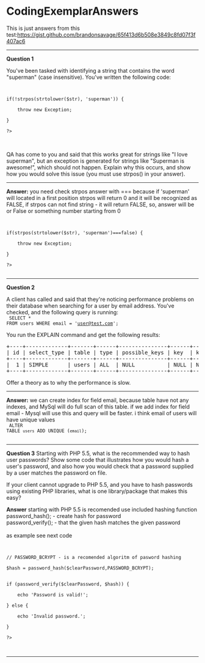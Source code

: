 # CodingExemplarAnswers
This is just answers from this test:https://gist.github.com/brandonsavage/65f413d6b508e3849c8fd07f3f407ac6
<hr>
<strong>Question 1</strong>

You've been tasked with identifying a string that contains the word "superman" (case insensitive). You've written the following code:
<br>
<code>
<?php<br>
if(!strpos(strtolower($str), 'superman')) {<br>
    throw new Exception;<br>
}<br>
?>
</code><br>
QA has come to you and said that this works great for strings like "I love superman", but an exception is generated for strings like "Superman is awesome!", which should not happen. Explain why this occurs, and show how you would solve this issue (you must use strpos() in your answer).
****************************************************************************************************
<strong>Answer:</strong>
you need check strpos answer with === because if 'superman' will located in a first position strpos will return 0 and it will be recognized as FALSE, if strpos can not find string - it will return FALSE, so, answer will be or False or something number starting from 0
<code>
<?php<br>
if(strpos(strtolower($str), 'superman')===false) {<br>
    throw new Exception;<br>
}<br>
?>
</code>
<hr>
<strong>Question 2</strong>

A client has called and said that they're noticing performance problems on their database when searching for a user by email address. You've checked, and the following query is running:<br>
<code>
SELECT * FROM users WHERE email = 'user@test.com';<br>
</code><br>
You run the EXPLAIN command and get the following results:<br>
<pre>
+----+-------------+-------+------+---------------+------+---------+------+-------+-------------+
| id | select_type | table | type | possible_keys | key  | key_len | ref  | rows  | Extra       |
+----+-------------+-------+------+---------------+------+---------+------+-------+-------------+
|  1 | SIMPLE      | users | ALL  | NULL          | NULL | NULL    | NULL | 10320 | Using where |
+----+-------------+-------+------+---------------+------+---------+------+-------+-------------+
</pre>
Offer a theory as to why the performance is slow.
****************************************************************************************************
<strong>Answer:</strong>
we can create index for field email, because table have not any indexes, and MySql will do full scan of this table. if we add index for field email - Mysql will use this and query will be faster. i think email of users will have unique values<br>
<code>
ALTER TABLE  `users` ADD UNIQUE (`email`);<br>
</code>
<hr>
<strong>Question 3</strong>
Starting with PHP 5.5, what is the recommended way to hash user passwords? Show some code that illustrates how you would hash a user's password, and also how you would check that a password supplied by a user matches the password on file.

If your client cannot upgrade to PHP 5.5, and you have to hash passwords using existing PHP libraries, what is one library/package that makes this easy?

<strong>Answer</strong>
starting with PHP 5.5 is recomended use included hashing function<br>
password_hash();  - create hash for password<br>
password_verify(); - that the given hash matches the given password<br>
<br>
as example see next code<br>
<code>
<?php
$clearPassword="qwerty";<br>
// PASSWORD_BCRYPT - is a recomended algoritm of pasword hashing<br>
$hash = password_hash($clearPassword,PASSWORD_BCRYPT);<br>

if (password_verify($clearPassword, $hash)) {<br>
    echo 'Password is valid!';<br>
} else {<br>
    echo 'Invalid password.';<br>
}<br>
?><br>
</code>
<hr>

